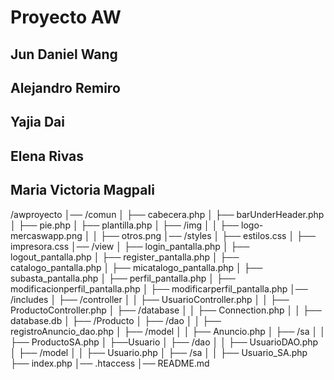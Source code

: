 # Proyecto AW

## Jun Daniel Wang
## Alejandro Remiro
## Yajia Dai
## Elena Rivas
## Maria Victoria Magpali

/awproyecto
│── /comun
│   ├── cabecera.php
│   ├── barUnderHeader.php
│   ├── pie.php
│   ├── plantilla.php
│   ├── /img
│   │   ├── logo-mercaswapp.png
│   │   ├── otros.png
│── /styles
│   ├── estilos.css
│   ├── impresora.css
│── /view
│   ├── login_pantalla.php
│   ├── logout_pantalla.php
│   ├── register_pantalla.php
│   ├── catalogo_pantalla.php
│   ├── micatalogo_pantalla.php
│   ├── subasta_pantalla.php
│   ├── perfil_pantalla.php
│   ├── modificacionperfil_pantalla.php
│   ├── modificarperfil_pantalla.php
│── /includes
│   ├── /controller
│   │   ├── UsuarioController.php
│   │   ├── ProductoController.php
│   ├── /database
│   │   ├── Connection.php
│   │   ├── database.db 
│   ├── /Producto
│   ├── /dao
│   │   ├── registroAnuncio_dao.php
│   ├── /model
│   │   ├── Anuncio.php
│   ├── /sa
│   │   ├── ProductoSA.php
│   ├──Usuario
│   ├── /dao
│   │   ├── UsuarioDAO.php
│   ├── /model
│   │   ├── Usuario.php
│   ├── /sa
│   │   ├── Usuario_SA.php
├── index.php
│── .htaccess
│── README.md

